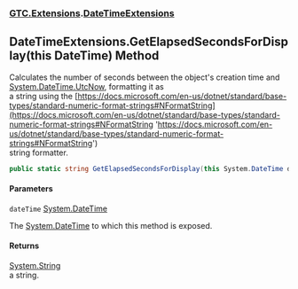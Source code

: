 ### [GTC.Extensions](GTC.Extensions.md 'GTC.Extensions').[DateTimeExtensions](GTC.Extensions.DateTimeExtensions.md 'GTC.Extensions.DateTimeExtensions')

## DateTimeExtensions.GetElapsedSecondsForDisplay(this DateTime) Method

Calculates the number of seconds between the object's creation time and [System.DateTime.UtcNow](https://docs.microsoft.com/en-us/dotnet/api/System.DateTime.UtcNow 'System.DateTime.UtcNow'), formatting it as  
a string using the [https://docs.microsoft.com/en-us/dotnet/standard/base-types/standard-numeric-format-strings#NFormatString](https://docs.microsoft.com/en-us/dotnet/standard/base-types/standard-numeric-format-strings#NFormatString 'https://docs.microsoft.com/en-us/dotnet/standard/base-types/standard-numeric-format-strings#NFormatString')  
string formatter.

```csharp
public static string GetElapsedSecondsForDisplay(this System.DateTime dateTime);
```
#### Parameters

<a name='GTC.Extensions.DateTimeExtensions.GetElapsedSecondsForDisplay(thisSystem.DateTime).dateTime'></a>

`dateTime` [System.DateTime](https://docs.microsoft.com/en-us/dotnet/api/System.DateTime 'System.DateTime')

The [System.DateTime](https://docs.microsoft.com/en-us/dotnet/api/System.DateTime 'System.DateTime') to which this method is exposed.

#### Returns
[System.String](https://docs.microsoft.com/en-us/dotnet/api/System.String 'System.String')  
a string.